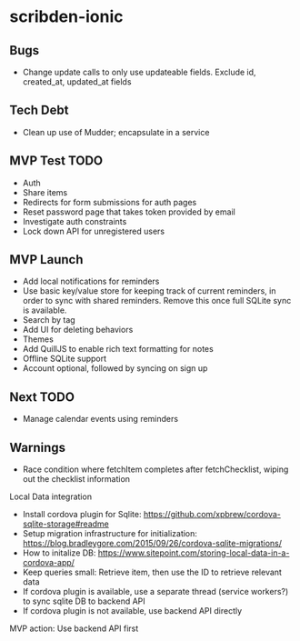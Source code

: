 # scribden-ionic

## Bugs
- Change update calls to only use updateable fields. Exclude id, created_at, updated_at fields

## Tech Debt
- Clean up use of Mudder; encapsulate in a service

## MVP Test TODO
- Auth
- Share items
- Redirects for form submissions for auth pages
- Reset password page that takes token provided by email
- Investigate auth constraints
- Lock down API for unregistered users

## MVP Launch 
- Add local notifications for reminders
- Use basic key/value store for keeping track of current reminders, in order to sync with shared reminders. Remove this once full SQLite sync is available.
- Search by tag
- Add UI for deleting behaviors
- Themes
- Add QuillJS to enable rich text formatting for notes
- Offline SQLite support
- Account optional, followed by syncing on sign up

## Next TODO
- Manage calendar events using reminders

## Warnings
- Race condition where fetchItem completes after fetchChecklist, wiping out the checklist information

Local Data integration
- Install cordova plugin for Sqlite: https://github.com/xpbrew/cordova-sqlite-storage#readme
- Setup migration infrastructure for initialization: https://blog.bradleygore.com/2015/09/26/cordova-sqlite-migrations/
- How to initalize DB: https://www.sitepoint.com/storing-local-data-in-a-cordova-app/
- Keep queries small: Retrieve item, then use the ID to retrieve relevant data
- If cordova plugin is available, use a separate thread (service workers?) to sync sqlite DB to backend API
- If cordova plugin is not available, use backend API directly

MVP action: Use backend API first
